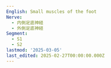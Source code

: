 ```yaml
---
English: Small muscles of the foot
Nerve:
  - 内側足底神経
  - 外側足底神経
Segment:
  - S1
  - S2
lastmod: '2025-03-05'
last_edited: 2025-02-27T00:00:00.000Z
---
```




